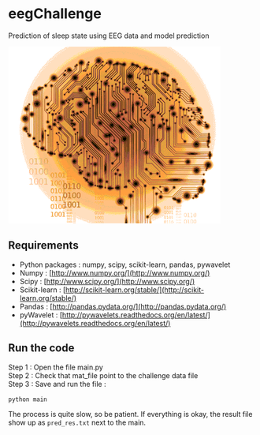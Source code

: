 # eegChallenge
Prediction of sleep state using EEG data and model prediction

![neuraleeg](doc/Pictures/neuraleeg.png)

## Requirements
- Python packages : numpy, scipy, scikit-learn, pandas, pywavelet  
- Numpy : [http://www.numpy.org/](http://www.numpy.org/)
- Scipy : [http://www.scipy.org/](http://www.scipy.org/)
- Scikit-learn : [http://scikit-learn.org/stable/](http://scikit-learn.org/stable/)
- Pandas : [http://pandas.pydata.org/](http://pandas.pydata.org/)
- pyWavelet : [http://pywavelets.readthedocs.org/en/latest/](http://pywavelets.readthedocs.org/en/latest/)

## Run the code
Step 1 : Open the file main.py  
Step 2 : Check that mat_file point to the challenge data file  
Step 3 : Save and run the file : 
```
python main
```  
The process is quite slow, so be patient. If everything is okay, the result file 
show up as ```pred_res.txt``` next to the main. 


